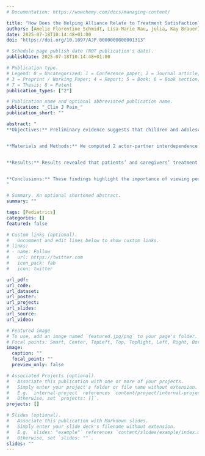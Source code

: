 ```yaml
---
# Documentation: https://wowchemy.com/docs/managing-content/

title: "How Does the Helping Alliance Relate to Treatment Satisfaction? Dyadic Analyses in Pediatric Pain Patients, Caregivers, and Health Care Professionals"
authors: [Amelie Florentine Schmidt, Lisa-Marie Rau, julia, Kay Brauer]
date: 2025-07-18T10:14:48+01:00
doi: "https://doi.org/10.1097/AJP.0000000000001313"

# Schedule page publish date (NOT publication's date).
publishDate: 2025-07-18T10:14:48+01:00

# Publication type.
# Legend: 0 = Uncategorized; 1 = Conference paper; 2 = Journal article;
# 3 = Preprint / Working Paper; 4 = Report; 5 = Book; 6 = Book section;
# 7 = Thesis; 8 = Patent
publication_types: ["2"]

# Publication name and optional abbreviated publication name.
publication: "_Clin J Pain_"
publication_short: ""

abstract: "
**Objectives:** Preliminary evidence suggests that children and adolescents with high-impact chronic primary pain benefit from intensive interdisciplinary pain treatment involving both patients and their caregivers. While it is important for patients and caregivers to be satisfied with the treatment, previous studies have not observed an association between treatment satisfaction and other treatment outcomes, such as pain symptoms. We hypothesized that the helping alliance—both between patients and health care professionals (HCPs) and between caregivers and HCPs—plays a role in treatment satisfaction. The aim of this study was to examine the role of the helping alliance in treatment satisfaction for pediatric chronic pain patients and their caregivers.


**Materials and Methods:** We computed 2 actor-partner interdependence models to analyze the dyadic associations between the predictor helping alliance and the outcome treatment satisfaction. Analyses were based on data from n = 205 patients, n = 191 caregivers, and n = 197 HCPs.


**Results:** Results revealed that patients’ and caregivers’ treatment satisfaction was positively associated with the quality of their respective helping alliance with their HCP. Notably, patients’ perceptions of their alliance with HCPs were positively associated with caregiver treatment satisfaction, and caregivers’ perceptions of their alliance with HCPs were linked to patients’ treatment satisfaction.


**Conclusions:** These findings highlight the importance of viewing pediatric pain patients, caregivers, and HCPs as an interdependent network. Future studies may extend our findings to other clinical settings and longitudinally.
"

# Summary. An optional shortened abstract.
summary: ""

tags: [Pediatrics]
categories: []
featured: false

# Custom links (optional).
#   Uncomment and edit lines below to show custom links.
# links:
# - name: Follow
#   url: https://twitter.com
#   icon_pack: fab
#   icon: twitter

url_pdf:
url_code:
url_dataset:
url_poster:
url_project:
url_slides:
url_source:
url_video:

# Featured image
# To use, add an image named `featured.jpg/png` to your page's folder. 
# Focal points: Smart, Center, TopLeft, Top, TopRight, Left, Right, BottomLeft, Bottom, BottomRight.
image:
  caption: ""
  focal_point: ""
  preview_only: false

# Associated Projects (optional).
#   Associate this publication with one or more of your projects.
#   Simply enter your project's folder or file name without extension.
#   E.g. `internal-project` references `content/project/internal-project/index.md`.
#   Otherwise, set `projects: []`.
projects: []

# Slides (optional).
#   Associate this publication with Markdown slides.
#   Simply enter your slide deck's filename without extension.
#   E.g. `slides: "example"` references `content/slides/example/index.md`.
#   Otherwise, set `slides: ""`.
slides: ""
---
```


